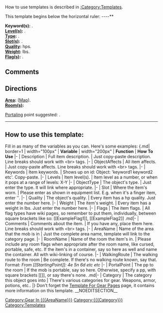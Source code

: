 <noinclude>How to use templates is described in
[:Category:Templates](:Category:Templates "wikilink").

This template begins below the horizontal ruler: ----</noinclude>**

**Keyword(s):** .  
**[Level(s)](Object_Level.md "wikilink"):** .  
**[Type](:Category:_Object_Types.md "wikilink"):**
[](:Category:{{{ObjectType}}}.md "wikilink").  
**[Slot(s)](Object_Slots.md "wikilink"):** .  
**[Quality](Object_Quality.md "wikilink"):** hps.  
**[Weight](Object_Weight.md "wikilink"):** lbs.  
**[Flag(s)](:Category:_Object_Flags.md "wikilink"):** .  

## Comments

## Directions

**[Area](:Category:Areas.md "wikilink"):**
[](:Category:{{{AreaName}}}.md "wikilink")
([Map]({{{AreaName}}}_Map.md "wikilink")).  
**[Room(s)](:Category:_Rooms.md "wikilink"):**

[Portaling](Portal.md "wikilink") point suggested: .

<includeonly> </includeonly><noinclude>

------------------------------------------------------------------------

## How to use this template:

Fill in as many of the variables as you can. Here's some examples:
{.md\| border=1 \| width="100px" \| **Variable** \| width="200px" \|
**Function** \| **How To Use** \|- \| Description \| Full item
description. \| Just copy-paste description. Line breaks should work
with \<br\> tags. \|- \| ObjectAffects \| All item affects. \| Just
copy-paste affects. Line breaks should work with \<br\> tags. \|- \|
Keywords \| Item keywords. \| Shows up on id: Object: 'keyword1 keyword2
etc'. Copy-paste. \|- \| Levels \| Item level(s). \| Item level as a
number, or when it pops at a range of levels: X-Y \|- \| ObjectType \|
The object's type. \| Just enter the type. It will link where
appropriate. \|- \| Slot \| Where the item's worn. \| Please enter as
shown in equipment list. E.g. when it's a finger item, enter
'<worn on finger>'. \|- \| Quality \| The object's quality. \| Every
item has a hp quality. Just enter the number here. \|- \| Weight \| The
item's weight. \| Every item has a weight in lbs. Just enter the number
here. \|- \| Flags \| The item flags. \| All flag types have wiki pages,
so remember to put them, individually, between square brackets like so:
\[\[ExampleFlag1\]\], \[\[ExampleFlag2\]\] .md\|- \| Comments \|
Comments about the item. \| If you have any, place them here. Line
breaks should work with \<br\> tags. \|- \| AreaName \| Name of the area
that the mob is in \| Just the complete area name, template will link to
the category page. \|- \| RoomName \| Name of the room the item's in. \|
Please include any room flags when appropriate after the room name, like
cursed, portable, safe, etc. If the item's in a container, say so here
as well and name the container. All with wiki-linking of course. \|- \|
WalkingRoute \| The walking route to the room \| Be complete. If there's
no walking route known, say that. Format: *From \[\[StartingPoint\]\]:
4e 5n 6d etc etc* \|- \| PortalPoint \| The pp to the room \| If the mob
is portable, say so here. Otherwise, specify a pp, with square brackets
\[\[\]\], or say there's none. .md\|- \| Category \| The category this
object goes into \| There's various categories for gear. Weapons, armor,
potions, etc.. \|} Don't forget the [Template For Gear
Pages](Template_For_Gear_Pages "wikilink") page, it contains more
information on this template. </noinclude> \_\_NOEDITSECTION\_\_

[Category:Gear In
{{{AreaName}}}](Category:Gear_In_{{{AreaName}}} "wikilink")
[Category:{{{Category}}}](Category:{{{Category}}} "wikilink")
[Category:Templates](Category:Templates "wikilink")
